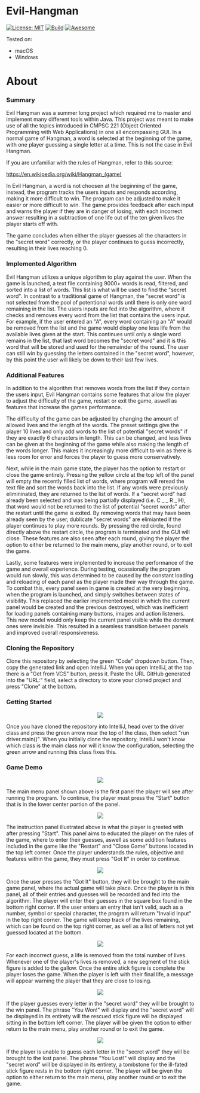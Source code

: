 # Evil-Hangman
[![License: MIT](https://img.shields.io/badge/License-MIT-yellow.svg)](https://opensource.org/licenses/MIT)
[![Build](https://img.shields.io/badge/Build-passing-<COLOR>.svg)](https://shields.io/)
[![Awesome](https://cdn.rawgit.com/sindresorhus/awesome/d7305f38d29fed78fa85652e3a63e154dd8e8829/media/badge.svg)](https://github.com/sindresorhus/awesome)  

Tested on:
- macOS
- Windows

# About

### Summary
Evil Hangman was a summer long project which required me to master and implement many different tools within Java. This project was meant to make use of all the topics introduced in CMPSC 221 (Object Oriented Programming with Web Applications) in one all encompassing GUI. In a normal game of Hangman, a word is selected at the beginning of the game, with one player guessing a single letter at a time. This is not the case in Evil Hangman. 

If you are unfamiliar with the rules of Hangman, refer to this source:

https://en.wikipedia.org/wiki/Hangman_(game)

In Evil Hangman, a word is not choosen at the beginning of the game, instead, the program tracks the users inputs and responds according, making it more difficult to win. The program can be adjusted to make it easier or more difficult to win. The game provides feedback after each input and warns the player if they are in danger of losing, with each incorrect answer resulting in a subtraction of one life out of the ten given lives the player starts off with. 

The game concludes when either the player guesses all the characters in the "secret word" correctly, or the player continues to guess incorrectly, resulting in their lives reaching 0. 

### Implemented Algorithm 
Evil Hangman utilizes a unique algorithm to play against the user. When the game is launched, a text file containing 9000+ words is read, filtered, and sorted into a list of words. This list is what will be used to find the "secret word". In contrast to a traditional game of Hangman, the "secret word" is not selected from the pool of potentional words until there is only one word remaining in the list. The users inputs are fed into the algorithm, where it checks and removes every word from the list that contains the users input. For example, if the user entered an "A", every word containing an "A" would be removed from the list and the game would display one less life from the available lives given at the start. This continues until only a single word remains in the list, that last word becomes the "secret word" and it is this word that will be stored and used for the remainder of the round. The user can still win by guessing the letters contained in the "secret word", however, by this point the user will likely be down to their last few lives. 

### Additional Features
In addition to the algorithm that removes words from the list if they contain the users input, Evil Hangman contains some features that allow the player to adjust the difficulty of the game, restart or exit the game, aswell as features that increase the games performance. 

The difficulty of the game can be adjusted by changing the amount of allowed lives and the length of the words. The preset settings give the player 10 lives and only add words to the list of potential "secret words" if they are exactly 6 characters in length. This can be changed, and less lives can be given at the beginning of the game while also making the length of the words longer. This makes it increasingly more difficult to win as there is less room for error and forces the player to guess more conservatively. 

Next, while in the main game state, the player has the option to restart or close the game entirely. Pressing the yellow circle at the top left of the panel will empty the recently filled list of words, where program will reread the text file and sort the words back into the list. If any words were previously elimininated, they are returned to the list of words. If a "secret word" had already been selected and was being partially displayed (i.e. C _ _ R _ H), that word would not be returned to the list of potential "secret words" after the restart until the game is exited. By removing words that may have been already seen by the user, dublicate "secret words" are elimianted if the player continues to play more rounds. By pressing the red circle, found directly above the restart circle, the program is terminated and the GUI will close. These features are also seen after each round, giving the player the option to either be returned to the main menu, play another round, or to exit the game. 

Lastly, some features were implemented to increase the performance of the game and overall experience. During testing, ocassionally the program would run slowly, this was determined to be caused by the constant loading and reloading of each panel as the player made their way through the game. To combat this, every panel seen in game is created at the very beginning, when the program is launched, and simply switches between states of visibility. This replaced the earlier implemented model in which the current panel would be created and the previous destroyed, which was inefficient for loading panels containing many buttons, images and action listeners. This new model would only keep the current panel visible while the dormant ones were invisible. This resulted in a seamless transition between panels and improved overall responsiveness. 


### Cloning the Repository

Clone this repository by selecting the green "Code" dropdown button. Then, copy the generated link and open IntelliJ. When you open IntelliJ, at the top there is a "Get from VCS" button, press it. Paste the URL GitHub generated into the "URL:" field, select a directory to store your cloned project and press "Clone" at the bottom. 


### Getting Started 

<p align="center">
<img src= "https://github.com/UbriJr/Evil-Hangman/blob/master/images/run.png" />
</p>

Once you have cloned the repository into IntelliJ, head over to the driver class and press the green arrow near the top of the class, then select "run driver.main()". When you initially clone the repository, IntelliJ won't know which class is the main class nor will it know the configuration, selecting the green arrow and running this class fixes this. 


### Game Demo


<p align="center">
<img src= "https://github.com/UbriJr/Evil-Hangman/blob/master/images/x1.png" />
</p>

The main menu panel shown above is the first panel the player will see after running the program. To continue, the player must press the "Start" button that is in the lower center portion of the panel.



<p align="center">
<img src= "https://github.com/UbriJr/Evil-Hangman/blob/master/images/x2.png" />
</p>

The instruction panel illustrated above is what the player is greeted with after pressing "Start". This panel aims to educated the player on the rules of the game, where to enter their guesses, aswell as some addition features included in the game like the "Restart" and "Close Game" buttons located in the top left corner. Once the player understands the rules, objective and features within the game, they must press "Got It" in order to continue. 



<p align="center">
<img src= "https://github.com/UbriJr/Evil-Hangman/blob/master/images/x3.png" />
</p>

Once the user presses the "Got It" button, they will be brought to the main game panel, where the actual game will take place. Once the player is in this panel, all of their entries and guesses will be recorded and fed into the algorithm. The player will enter their guesses in the square box found in the bottom right corner. If the user enters an entry that isn't valid, such as a number, symbol or special character, the program will return "Invalid Input" in the top right corner. The game will keep track of the lives remaining, which can be found on the top right corner, as well as a list of letters not yet guessed located at the bottom.



<p align="center">
<img src="https://github.com/UbriJr/Evil-Hangman/blob/master/images/x4.png" />
</p>

For each incorrect guess, a life is removed from the total number of lives. Whenever one of the player's lives is removed, a new segment of the stick figure is added to the gallow. Once the entire stick figure is complete the player loses the game. When the player is left with their final life, a message will appear warning the player that they are close to losing.


<p align="center">
<img src="https://github.com/UbriJr/Evil-Hangman/blob/master/images/x5.png" />
</p>

If the player guesses every letter in the "secret word" they will be brought to the win panel. The phrase "You Won!" will display and the "secret word" will be displayed in its entirety will the rescued stick figure will be displayed sitting in the bottom left corner. The player will be given the option to either return to the main menu, play another round or to exit the game.



<p align="center">
<img src="https://github.com/UbriJr/Evil-Hangman/blob/master/images/x6.png" />
</p>

If the player is unable to guess each letter in the "secret word" they will be brought to the lost panel. The phrase "You Lost!" will display and the "secret word" will be displayed in its entirety, a tombstone for the ill-fated stick figure rests in the bottom right corner. The player will be given the option to either return to the main menu, play another round or to exit the game.


